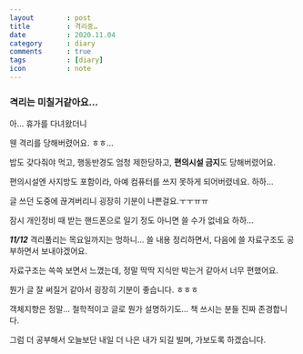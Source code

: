 ```yaml
---
layout        : post
title         : 격리중…
date          : 2020.11.04
category      : diary
comments      : true
tags          : [diary]
icon          : note
---
```


### 격리는 미칠거같아요…
아… 휴가를 다녀왔더니

웬 격리를 당해버렸어요. ㅎㅎ…

밥도 갖다줘야 먹고, 행동반경도 엄청 제한당하고, **편의시설 금지**도 당해버렸어요.

편의시설엔 사지방도 포함이라, 아예 컴퓨터를 쓰지 못하게 되어버렸네요. 하하…

글 쓰던 도중에 끊겨버리니 굉장히 기분이 나쁜걸요.ㅜㅜㅠㅠ

잠시 개인정비 때 받는 핸드폰으로 일기 정도 아니면 쓸 수가 없네요 하하…

__*11/12*__ 격리풀리는 목요일까지는 멍하니… 쓸 내용 정리하면서, 다음에 쓸 자료구조도 공부하면서 보내야겠어요.

자료구조는 쓱쓱 보면서 느꼈는데, 정말 딱딱 지식만 박는거 같아서 너무 편했어요.

뭔가 글 잘 써질거 같아서 굉장히 기분이 좋습니다. ㅎㅎㅎ

객체지향은 정말… 철학적이고 글로 뭔가 설명하기도… 책 쓰시는 분들 진짜 존경합니다.

그럼 더 공부해서 오늘보단 내일 더 나은 내가 되길 빌며, 가보도록 하겠습니다.
